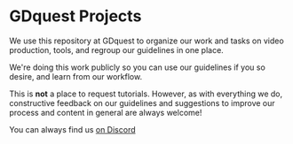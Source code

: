 # GDquest Projects

We use this repository at GDquest to organize our work and tasks on video production, tools, and regroup our guidelines in one place.

We're doing this work publicly so you can use our guidelines if you so desire, and learn from our workflow.

This is **not** a place to request tutorials. However, as with everything we do, constructive feedback on our guidelines and suggestions to improve our process and content in general are always welcome!

You can always find us [on Discord](https://discord.gg/87NNb3Z)
